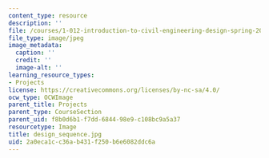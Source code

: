 ```yaml
---
content_type: resource
description: ''
file: /courses/1-012-introduction-to-civil-engineering-design-spring-2002/2a0eca1cc36ab431f250b6e6082ddc6a_design_sequence.jpg
file_type: image/jpeg
image_metadata:
  caption: ''
  credit: ''
  image-alt: ''
learning_resource_types:
- Projects
license: https://creativecommons.org/licenses/by-nc-sa/4.0/
ocw_type: OCWImage
parent_title: Projects
parent_type: CourseSection
parent_uid: f8b0d6b1-f7dd-6844-98e9-c108bc9a5a37
resourcetype: Image
title: design_sequence.jpg
uid: 2a0eca1c-c36a-b431-f250-b6e6082ddc6a
---
```

